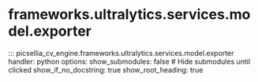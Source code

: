 # frameworks.ultralytics.services.model.exporter

::: picsellia_cv_engine.frameworks.ultralytics.services.model.exporter
    handler: python
    options:
        show_submodules: false  # Hide submodules until clicked
        show_if_no_docstring: true
        show_root_heading: true
